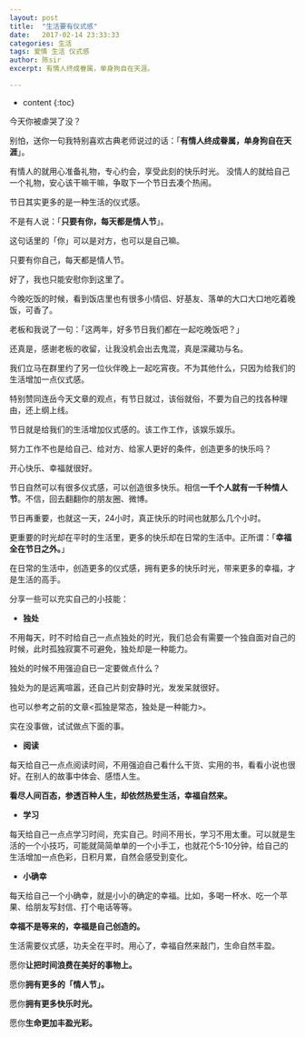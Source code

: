 ```yaml
---
layout: post
title:  "生活要有仪式感"
date:   2017-02-14 23:33:33
categories: 生活
tags: 爱情 生活 仪式感
author: 陈sir
excerpt: 有情人终成眷属，单身狗自在天涯。

---
```

* content
{:toc}

今天你被虐哭了没？

别怕，送你一句我特别喜欢古典老师说过的话：「**有情人终成眷属，单身狗自在天涯**」。

有情人的就用心准备礼物，专心约会，享受此刻的快乐时光。
没情人的就给自己一个礼物，安心该干嘛干嘛，争取下一个节日去凑个热闹。

节日其实更多的是一种生活的仪式感。

不是有人说：「**只要有你，每天都是情人节**」。

这句话里的「你」可以是对方，也可以是自己嘛。

只要有你自己，每天都是情人节。

好了，我也只能安慰你到这里了。

今晚吃饭的时候，看到饭店里也有很多小情侣、好基友、落单的大口大口地吃着晚饭，可香了。

老板和我说了一句：「这两年，好多节日我们都在一起吃晚饭吧？」

还真是，感谢老板的收留，让我没机会出去鬼混，真是深藏功与名。

我们立马在群里约了另一位伙伴晚上一起吃宵夜。不为其他什么，只因为给我们的生活增加一点仪式感。

特别赞同连岳今天文章的观点，有节日就过，该俗就俗，不要为自己的找各种理由，还上纲上线。

节日就是给我们的生活增加仪式感的。该工作工作，该娱乐娱乐。

努力工作不也是给自己、给对方、给家人更好的条件，创造更多的快乐吗？

开心快乐、幸福就很好。

节日自然可以有很多仪式感，可以创造很多快乐。相信**一千个人就有一千种情人节**。不信，回去翻翻你的朋友圈、微博。

节日再重要，也就这一天，24小时，真正快乐的时间也就那么几个小时。

更重要的时光却在平时的生活里，更多的快乐却在日常的生活中。正所谓：「**幸福全在节日之外。**」

在日常的生活中，创造更多的仪式感，拥有更多的快乐时光，带来更多的幸福，才是生活的高手。

分享一些可以充实自己的小技能：

- **独处**

不用每天，时不时给自己一点点独处的时光，我们总会有需要一个独自面对自己的时候，此时孤独寂寞不可避免，独处却是一种能力。

独处的时候不用强迫自已一定要做点什么？

独处为的是远离喧嚣，还自己片刻安静时光，发发呆就很好。

也可以参考之前的文章<孤独是常态，独处是一种能力>。

实在没事做，试试做点下面的事。

- **阅读**

每天给自己一点点阅读时间，不用强迫自己看什么干货、实用的书，看看小说也很好。在别人的故事中体会、感悟人生。

**看尽人间百态，参透百种人生，却依然热爱生活，幸福自然来。**

- **学习**

每天给自己一点点学习时间，充实自己。时间不用长，学习不用太重。可以就是生活的一个小技巧，可能就简简单单的一个小手工，也就花个5-10分钟，给自己的生活增加一点色彩，日积月累，自然会感受到变化。

- **小确幸**

每天给自己一个小确幸，就是小小的确定的幸福。比如，多喝一杯水、吃一个苹果、给朋友写封信、打个电话等等。

**幸福不是等来的，幸福是自己创造的。**

生活需要仪式感，功夫全在平时。用心了，幸福自然来敲门，生命自然丰盈。

愿你**让把时间浪费在美好的事物上。**

愿你**拥有更多的「情人节」。**

愿你**拥有更多快乐时光。**

愿你**生命更加丰盈光彩。**


